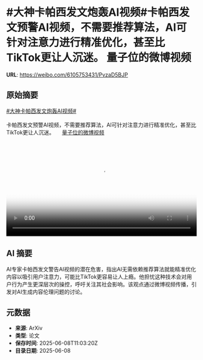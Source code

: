 # #大神卡帕西发文炮轰AI视频#卡帕西发文预警AI视频，不需要推荐算法，AI可针对注意力进行精准优化，甚至比TikTok更让人沉迷。 量子位的微博视频

**URL**: https://weibo.com/6105753431/PvzaD5BJP

## 原始摘要

<a href="https://m.weibo.cn/search?containerid=231522type%3D1%26t%3D10%26q%3D%23%E5%A4%A7%E7%A5%9E%E5%8D%A1%E5%B8%95%E8%A5%BF%E5%8F%91%E6%96%87%E7%82%AE%E8%BD%B0AI%E8%A7%86%E9%A2%91%23&amp;extparam=%23%E5%A4%A7%E7%A5%9E%E5%8D%A1%E5%B8%95%E8%A5%BF%E5%8F%91%E6%96%87%E7%82%AE%E8%BD%B0AI%E8%A7%86%E9%A2%91%23" data-hide=""><span class="surl-text">#大神卡帕西发文炮轰AI视频#</span></a><br><br>卡帕西发文预警AI视频，不需要推荐算法，AI可针对注意力进行精准优化，甚至比TikTok更让人沉迷。 <a href="https://video.weibo.com/show?fid=1034:5174608761126982" data-hide=""><span class="url-icon"><img style="width: 1rem;height: 1rem" src="https://h5.sinaimg.cn/upload/2015/09/25/3/timeline_card_small_video_default.png" referrerpolicy="no-referrer"></span><span class="surl-text">量子位的微博视频</span></a> <br clear="both"><div style="clear: both"></div><video controls="controls" poster="https://tvax3.sinaimg.cn/orj480/006Fd7o3ly1i25sr9riqqj30u01hcdio.jpg" style="width: 100%"><source src="https://f.video.weibocdn.com/o0/6InmBG0Slx08oPH7ouvK01041200tUwo0E010.mp4?label=mp4_720p&amp;template=720x1280.24.0&amp;ori=0&amp;ps=1CwnkDw1GXwCQx&amp;Expires=1749383995&amp;ssig=m2N6cqT2nM&amp;KID=unistore,video"><source src="https://f.video.weibocdn.com/o0/MsJZvYf1lx08oPH6Q34Q01041200ibTi0E010.mp4?label=mp4_hd&amp;template=540x960.24.0&amp;ori=0&amp;ps=1CwnkDw1GXwCQx&amp;Expires=1749383995&amp;ssig=bS1zw1H6SP&amp;KID=unistore,video"><source src="https://f.video.weibocdn.com/o0/uSuP2BIHlx08oPH6xgQw010412009tHF0E010.mp4?label=mp4_ld&amp;template=360x640.24.0&amp;ori=0&amp;ps=1CwnkDw1GXwCQx&amp;Expires=1749383995&amp;ssig=d8BlpBd6Lw&amp;KID=unistore,video"><p>视频无法显示，请前往<a href="https://video.weibo.com/show?fid=1034%3A5174608761126982" target="_blank" rel="noopener noreferrer">微博视频</a>观看。</p></video>

## AI 摘要

AI专家卡帕西发文警告AI视频的潜在危害，指出AI无需依赖推荐算法就能精准优化内容以吸引用户注意力，可能比TikTok更容易让人上瘾。他担忧这种技术会对用户行为产生更深层次的操控，呼吁关注其社会影响。该观点通过微博视频传播，引发对AI生成内容伦理问题的讨论。

## 元数据

- **来源**: ArXiv
- **类型**: 论文
- **保存时间**: 2025-06-08T11:03:20Z
- **目录日期**: 2025-06-08
